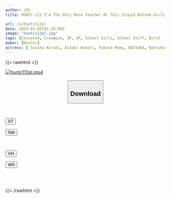 ```yaml
---
author: j91
title: HUNTC-112 I'm The Only Male Teacher At This Stupid Bottom Girls' School! There Are A Lot Of Girls With Extremely Low Chastity Crotches And They Don't Listen To The Lessons At All, But They Make Sex Easy!

url: /v/huntc112pl
date: 2024-02-09T01:20:00Z
image: "huntc112pl.jpg"
tags: [Censored, Creampie, 3P, 4P, School Girls, School Stuff, Bitch	]
maker: [Hunter]
actress: [ Suzuka Kurumi, Aizuki Himari, Fukuta Momo, NATSUKA, Natsukuri Rio ]
---
```



{{< rawhtml >}}

<div class="video" data-videoid="YLRM6zYX4RHBRy">
    <a href="javascript:;">
        <img src="/v/huntc112pl/huntc112pl.jpg" width="WIDTH" height="HEIGHT" alt="huntc112pl.mp4" loading="lazy">
    </a>
</div>

<script type="text/javascript" src="https://j91.asia/asset/on-demand-st.js"></script>

<br>
  <link rel="stylesheet" href="https://j91.asia/asset/bs5.css">
  
  <center>
  <button class="btn btn-primary" type="button" data-bs-toggle="collapse" data-bs-target=".multi-collapse" aria-expanded="false" aria-controls="multiCollapseExample1 multiCollapseExample2"><h2>Download</h2></button></center>
</p>
<div class="row">
  <div class="col">
    <div class="collapse multi-collapse" id="multiCollapseExample1">
      <div class="card card-body">
	      	      <br>
<div class="buttons">  
<p><a href="https://streamtape.to/v/YLRM6zYX4RHBRy" target="_blank"><button class="btn-hover color-3"><i class="fa fa-download"></i> ST</button></a></p>
<p><a href="https://flaswish.com/pcvy4zcuwbt6" target="_blank"><button class="btn-hover color-2"><i class="fa fa-download"></i> SW</button></a></p></div>
    </div>
  </div>
</div>
  <div class="col">
    <div class="collapse multi-collapse" id="multiCollapseExample2">
      <div class="card card-body">
	      <br>
<div class="buttons">
<p><a href="javascript:;" target="_blank"><button class="btn-hover color-9"><i class="fa fa-download"></i> VH</button></a></p>
<p><a href="javascript:;" target="_blank"><button class="btn-hover color-8"><i class="fa fa-download"></i> WS</button></a></p></div>
<br><br>
      </div>
    </div>
  </div>
</div>

{{< /rawhtml >}}